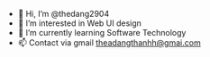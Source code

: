 - 👋 Hi, I’m @thedang2904
- 👀 I’m interested in Web UI design
- 🌱 I’m currently learning Software Technology
- 📫 Contact via gmail theadangthanhh@gmai.com

<!---
thedang2904/thedang2904 is a ✨ special ✨ repository because its `README.md` (this file) appears on your GitHub profile.
You can click the Preview link to take a look at your changes.
--->
